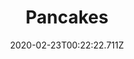 ---
templateKey: blog-post
featuredpost: false
date: 2020-02-23T00:22:22.711Z
title: Pancakes
description: A double stack of fluffy,  soft pancakes. 
type: cooking
sellPrice: 80
energy: 90
health: 40
featuredimage: /img/Pancakes.png
tags:
  - Wheat Flour
  - Egg
  - edible
---